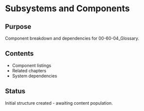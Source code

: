 # Subsystems and Components

## Purpose
Component breakdown and dependencies for 00-60-04_Glossary.

## Contents
- Component listings
- Related chapters
- System dependencies

## Status
Initial structure created - awaiting content population.
